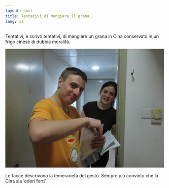 ```yaml
---
layout: post
title: Tentativi di mangiare il grana..
lang: it
---
```


Tentativi, e scrivo tentativi, di mangiare un grana in Cina conservato in un frigo cinese di dubbia moralit&agrave;.

<img src="../src/images/wp/2013/03/tumblr_inline_mk81itukQf1qz4rgp.jpg" />

Le facce descrivono la temerariet&agrave; del gesto. Sempre pi&ugrave; convinto che la Cina sia &lsquo;odori forti&rsquo;.
